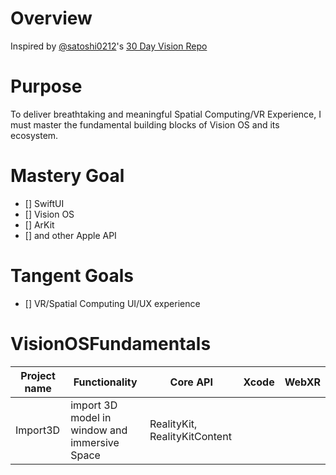 # Overview 

Inspired by [@satoshi0212](https://github.com/satoshi0212)'s [30 Day Vision Repo](https://github.com/satoshi0212/visionOS_30Days)

# Purpose
To deliver breathtaking and meaningful Spatial Computing/VR Experience, I must master the fundamental building blocks of Vision OS and its ecosystem.


# Mastery Goal
- [] SwiftUI
- [] Vision OS
- [] ArKit
- [] and other Apple API

# Tangent Goals
- [] VR/Spatial Computing UI/UX experience 

# VisionOSFundamentals

| Project name | Functionality | Core API | Xcode | WebXR |
| ------------ | ------------- | -------- | ----- | -------- |
|  Import3D   | import 3D model in window and immersive Space | RealityKit, RealityKitContent | | |


